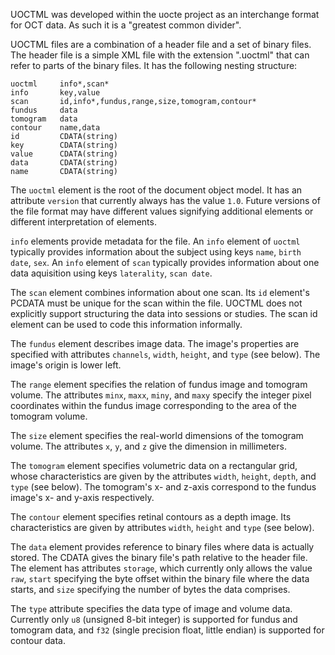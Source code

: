 UOCTML was developed within the uocte project as an interchange format for OCT data. As such it is a "greatest common divider".

UOCTML files are a combination of a header file and a set of binary files. The header file is a simple XML file with the extension ".uoctml" that can refer to parts of the binary files. It has the following nesting structure:

```
uoctml     info*,scan*
info       key,value
scan       id,info*,fundus,range,size,tomogram,contour*
fundus     data
tomogram   data
contour    name,data
id         CDATA(string)
key        CDATA(string)
value      CDATA(string)
data       CDATA(string)
name       CDATA(string)
```

The `uoctml` element is the root of the document object model. It has an attribute `version` that currently always has the value `1.0`. Future versions of the file format may have different values signifying additional elements or different interpretation of elements.

`info` elements provide metadata for the file. An `info` element of `uoctml` typically provides information about the subject using keys `name`, `birth date`, `sex`. An `info` element of `scan` typically provides information about one data aquisition using keys `laterality`, `scan date`.

The `scan` element combines information about one scan. Its `id` element's PCDATA must be unique for the scan within the file. UOCTML does not explicitly support structuring the data into sessions or studies. The scan id element can be used to code this information informally.

The `fundus` element describes image data. The image's properties are specified with attributes `channels`, `width`, `height`, and `type` (see below). The image's origin is lower left.

The `range` element specifies the relation of fundus image and tomogram volume. The attributes `minx`, `maxx`, `miny`, and `maxy` specify the integer pixel coordinates within the fundus image corresponding to the area of the tomogram volume.

The `size` element specifies the real-world dimensions of the tomogram volume. The attributes `x`, `y`, and `z` give the dimension in millimeters.

The `tomogram` element specifies volumetric data on a rectangular grid, whose characteristics are given by the attributes `width`, `height`, `depth`, and `type` (see below). The tomogram's x- and z-axis correspond to the fundus image's x- and y-axis respectively.

The `contour` element specifies retinal contours as a depth image. Its characteristics are given by attributes `width`, `height` and `type` (see below).

The `data` element provides reference to binary files where data is actually stored. The CDATA gives the binary file's path relative to the header file. The element has attributes `storage`, which currently only allows the value `raw`, `start` specifying the byte offset within the binary file where the data starts, and `size` specifying the number of bytes the data comprises.

The `type` attribute specifies the data type of image and volume data. Currently only `u8` (unsigned 8-bit integer) is supported for fundus and tomogram data, and `f32` (single precision float, little endian) is supported for contour data.